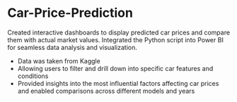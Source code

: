 # Car-Price-Prediction
Created interactive dashboards to display predicted car prices and compare them with actual market values.
Integrated the Python script into Power BI for seamless data analysis and visualization.

* Data was taken from Kaggle
* Allowing users to filter and drill down into specific car features and conditions
* Provided insights into the most influential factors affecting car prices and enabled comparisons across different models and years

